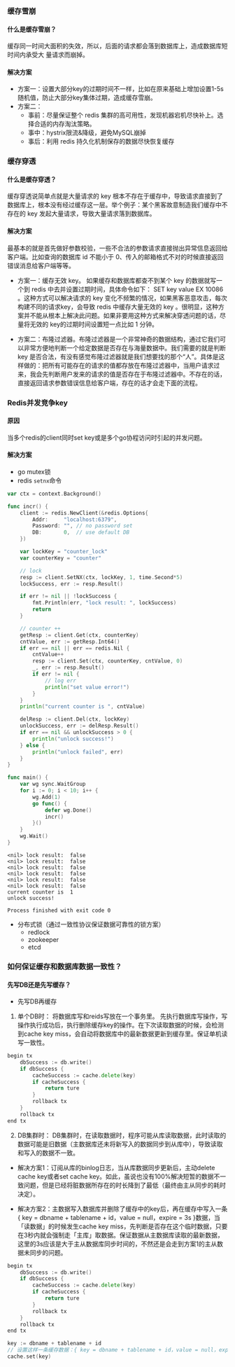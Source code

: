 ### 缓存雪崩
#### 什么是缓存雪崩？
缓存同⼀时间⼤⾯积的失效，所以，后⾯的请求都会落到数据库上，造成数据库短时间内承受⼤
量请求⽽崩掉。

#### 解决方案
- 方案一：设置大部分key的过期时间不一样，比如在原来基础上增加设置1-5s随机值，防止大部分key集体过期，造成缓存雪崩。
- 方案二：
    - 事前：尽量保证整个 redis 集群的⾼可⽤性，发现机器宕机尽快补上。选择合适的内存淘汰策略。
    - 事中：hystrix限流&降级，避免MySQL崩掉
    - 事后：利⽤ redis 持久化机制保存的数据尽快恢复缓存

### 缓存穿透
#### 什么是缓存穿透？
缓存穿透说简单点就是⼤量请求的 key 根本不存在于缓存中，导致请求直接到了数据库上，根本没有经过缓存这⼀层。举个例⼦：某个⿊客故意制造我们缓存中不存在的 key 发起⼤量请求，导致⼤量请求落到数据库。

#### 解决方案
最基本的就是⾸先做好参数校验，⼀些不合法的参数请求直接抛出异常信息返回给客户端。⽐如查询的数据库 id 不能⼩于 0、传⼊的邮箱格式不对的时候直接返回错误消息给客户端等等。
- 方案一：缓存⽆效 key。 如果缓存和数据库都查不到某个 key 的数据就写⼀个到 redis 中去并设置过期时间，具体命令如下： SET key value EX 10086 。这种⽅式可以解决请求的 key 变化不频繁的情况，如果⿊客恶意攻击，每次构建不同的请求key，会导致 redis 中缓存⼤量⽆效的 key 。很明显，这种⽅案并不能从根本上解决此问题。如果⾮要⽤这种⽅式来解决穿透问题的话，尽量将⽆效的 key的过期时间设置短⼀点⽐如 1 分钟。

- 方案二：布隆过滤器。布隆过滤器是⼀个⾮常神奇的数据结构，通过它我们可以⾮常⽅便地判断⼀个给定数据是否存在与海量数据中。我们需要的就是判断 key 是否合法，有没有感觉布隆过滤器就是我们想要找的那个“⼈”。具体是这样做的：把所有可能存在的请求的值都存放在布隆过滤器中，当⽤户请求过来，我会先判断⽤户发来的请求的值是否存在于布隆过滤器中。不存在的话，直接返回请求参数错误信息给客户端，存在的话才会⾛下⾯的流程。

### Redis并发竞争key
#### 原因
当多个redis的client同时set key或是多个go协程访问时引起的并发问题。

#### 解决方案
- go mutex锁
- redis `setnx`命令
```go
var ctx = context.Background()

func incr() {
	client := redis.NewClient(&redis.Options{
		Addr:     "localhost:6379",
		Password: "", // no password set
		DB:       0,  // use default DB
	})

	var lockKey = "counter_lock"
	var counterKey = "counter"

	// lock
	resp := client.SetNX(ctx, lockKey, 1, time.Second*5)
	lockSuccess, err := resp.Result()

	if err != nil || !lockSuccess {
		fmt.Println(err, "lock result: ", lockSuccess)
		return
	}

	// counter ++
	getResp := client.Get(ctx, counterKey)
	cntValue, err := getResp.Int64()
	if err == nil || err == redis.Nil {
		cntValue++
		resp := client.Set(ctx, counterKey, cntValue, 0)
		_, err := resp.Result()
		if err != nil {
			// log err
			println("set value error!")
		}
	}
	println("current counter is ", cntValue)

	delResp := client.Del(ctx, lockKey)
	unlockSuccess, err := delResp.Result()
	if err == nil && unlockSuccess > 0 {
		println("unlock success!")
	} else {
		println("unlock failed", err)
	}
}

func main() {
	var wg sync.WaitGroup
	for i := 0; i < 10; i++ {
		wg.Add(1)
		go func() {
			defer wg.Done()
			incr()
		}()
	}
	wg.Wait()
}
```

```shell
<nil> lock result:  false
<nil> lock result:  false
<nil> lock result:  false
<nil> lock result:  false
<nil> lock result:  false
<nil> lock result:  false
current counter is  1
unlock success!

Process finished with exit code 0
```
- 分布式锁（通过一致性协议保证数据可靠性的锁方案）
	- redlock
    - zookeeper
    - etcd


### 如何保证缓存和数据库数据一致性？

#### 先写DB还是先写缓存？
- 先写DB再缓存

1. 单个DB时：
将数据库写和reids写放在一个事务里。
先执行数据库写操作，写操作执行成功后，执行删除缓存key的操作。在下次读取数据的时候，会检测到cache key miss，会自动将数据库中的最新数据更新到缓存里。保证单机读写一致性。
```go
begin tx
    dbSuccess := db.write()
    if dbSuccess {
        cacheSuccess := cache.delete(key)
        if cacheSuccess {
            return ture
        }
        rollback tx
    }
    rollback tx
end tx
```

2. DB集群时：
DB集群时，在读取数据时，程序可能从库读取数据，此时读取的数据可能是旧数据（主数据库还未将新写入的数据同步到从库中），导致读取和写入的数据不一致。
- 解决方案1：订阅从库的binlog日志，当从库数据同步更新后，主动delete cache key或者set cache key。如此，虽说也没有100%解决短暂的数据不一致问题，但是已经将脏数据所存在的时长降到了最低（最终由主从同步的耗时决定）。

- 解决方案2：主数据写入数据库并删除了缓存中的key后，再在缓存中写入一条{ key = dbname + tablename + id，value = null，expire = 3s }数据，当「读数据」的时候发生cache key miss，先判断是否存在这个临时数据，只要在3秒内就会强制走「主库」取数据。保证数据从主数据库读取的最新数据，这里的3s应该是大于主从数据库同步时间的，不然还是会走到方案1的主从数据未同步的问题。
```go
begin tx
    dbSuccess := db.write()
    if dbSuccess {
        cacheSuccess := cache.delete(key)
        if cacheSuccess {
            return ture
        }
        rollback tx
    }
    rollback tx
end tx

key := dbname + tablename + id
// 设置这样一条缓存数据：{ key = dbname + tablename + id，value = null，expire = 3s }
cache.set(key)
```